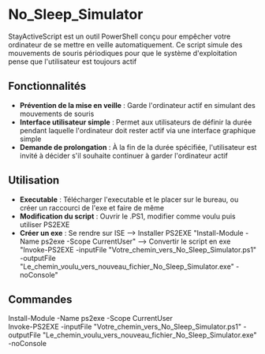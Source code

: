 # No_Sleep_Simulator

StayActiveScript est un outil PowerShell conçu pour empêcher votre ordinateur de se mettre en veille automatiquement. Ce script simule des mouvements de souris périodiques pour que le système d'exploitation pense que l'utilisateur est toujours actif

## Fonctionnalités

- **Prévention de la mise en veille** : Garde l'ordinateur actif en simulant des mouvements de souris
- **Interface utilisateur simple** : Permet aux utilisateurs de définir la durée pendant laquelle l'ordinateur doit rester actif via une interface graphique simple
- **Demande de prolongation** : À la fin de la durée spécifiée, l'utilisateur est invité à décider s'il souhaite continuer à garder l'ordinateur actif

## Utilisation

- **Executable** : Télécharger l'executable et le placer sur le bureau, ou créer un raccourci de l'exe et faire de même
- **Modification du script** : Ouvrir le .PS1, modifier comme voulu puis utiliser PS2EXE
- **Créer un exe** : Se rendre sur ISE --> Installer PS2EXE "Install-Module -Name ps2exe -Scope CurrentUser" --> Convertir le script en exe "Invoke-PS2EXE -inputFile "Votre_chemin_vers_No_Sleep_Simulator.ps1" -outputFile "Le_chemin_voulu_vers_nouveau_fichier_No_Sleep_Simulator.exe" -noConsole"

## Commandes

Install-Module -Name ps2exe -Scope CurrentUser  
Invoke-PS2EXE -inputFile "Votre_chemin_vers_No_Sleep_Simulator.ps1" -outputFile "Le_chemin_voulu_vers_nouveau_fichier_No_Sleep_Simulator.exe" -noConsole
